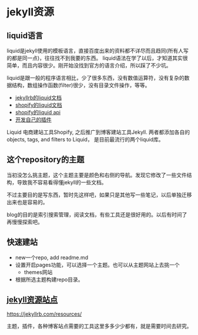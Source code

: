 # jekyll资源

## liquid语言
liquid是jekyll使用的模板语言，直接百度出来的资料都不详尽而且趋同(所有人写
的都是同一点)，往往找不到我要的东西。
liquid语法在学了以后，才知道其实很简单，而且内容很少。刚开始没找到官方的语言介绍，所以踩了不少坑。

liquid是跟一般的程序语言相比，少了很多东西，没有数值运算符，没有复杂的数据结构，数组操作函数(filter)很少，没有目录文件操作，等等。

- [jekyllrb的liquid文档](https://jekyllrb.com/docs/liquid)
- [shopify的liquid文档](https://shopify.github.io/liquid/basics/introduction)
- [shopify的liquid api](https://shopify.dev/docs/themes/liquid/reference/basics)
- [开发自己的插件](https://jekyllrb.com/docs/plugins/)

Liquid 电商建站工具Shopify, 之后推广到博客建站工具Jekyll. 两者都添加各自的objects, tags, and filters to Liquid，
 是目前最流行的两个liquid库。

## 这个repository的主题

当初没怎么挑主题，这个主题主要是颜色和右侧的导航。发现它修改了一些文件结构，导致我不容易看得懂jekyll的一些文档。

不过主要目的是写东西，暂时先这样吧，如果只是其他写一些笔记，以后单独迁移出来也是容易的。

blog的目的是索引搜索管理，阅读文档，有些工具还是很好用的。以后有时间了再慢慢探索吧。

## 快速建站
- new一个repo, add readme.md
- 设置开启pages功能，可以选择一个主题。也可以从主题网站上去挑一个
    - themes网站
- 根据所选主题构建repo目录。

## [jekyll资源站点](https://jekyllrb.com/resources/)
https://jekyllrb.com/resources/

主题，插件，各种博客站点需要的工具这里多多少少都有，就是需要时间去研究。